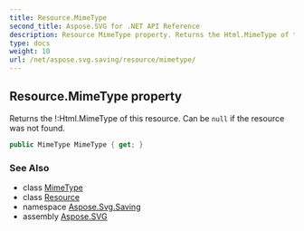 ```yaml
---
title: Resource.MimeType
second_title: Aspose.SVG for .NET API Reference
description: Resource MimeType property. Returns the Html.MimeType of this resource. Can be null if the resource was not found
type: docs
weight: 10
url: /net/aspose.svg.saving/resource/mimetype/
---
```

## Resource.MimeType property

Returns the !:Html.MimeType of this resource. Can be `null` if the resource was not found.

```csharp
public MimeType MimeType { get; }
```

### See Also

* class [MimeType](../../../aspose.svg/mimetype/)
* class [Resource](../)
* namespace [Aspose.Svg.Saving](../../../aspose.svg.saving/)
* assembly [Aspose.SVG](../../../)
